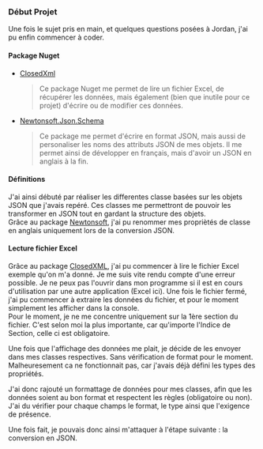 ### Début Projet

Une fois le sujet pris en main, et quelques questions posées à Jordan, j'ai pu enfin commencer à coder.

#### Package Nuget

- [ClosedXml](https://www.nuget.org/packages/closedxml/)
  > Ce package Nuget me permet de lire un fichier Excel, de récupérer les données, mais également (bien que inutile pour ce projet) d'écrire ou de modifier ces données.
- [Newtonsoft.Json.Schema](https://www.nuget.org/packages/Newtonsoft.Json.Schema/4.0.1)
  > Ce package me permet d'écrire en format JSON, mais aussi de personaliser les noms des attributs JSON de mes objets. Il me permet ainsi de développer en français, mais d'avoir un JSON en anglais à la fin.

#### Définitions

J'ai ainsi débuté par réaliser les differentes classe basées sur les objets JSON que j'avais repéré. Ces classes me permettront de pouvoir les transformer en JSON tout en gardant la structure des objets.\
Grâce au package [Newtonsoft](#package-nuget), j'ai pu renommer mes propriètés de classe en anglais uniquement lors de la conversion JSON.

#### Lecture fichier Excel

Grâce au package [ClosedXML](#package-nuget), j'ai pu commencer à lire le fichier Excel exemple qu'on m'a donné. Je me suis vite rendu compte d'une erreur possible. Je ne peux pas l'ouvrir dans mon programme si il est en cours d'utilisation par une autre application (Excel ici). Une fois le fichier fermé, j'ai pu commencer à extraire les données du fichier, et pour le moment simplement les afficher dans la console. \
Pour le moment, je ne me concentre uniquement sur la 1ère section du fichier. C'est selon moi la plus importante, car qu'importe l'Indice de Section, celle ci est obligatoire.

Une fois que l'affichage des données me plait, je décide de les envoyer dans mes classes respectives. Sans vérification de format pour le moment.\
Malheuresement ca ne fonctionnait pas, car j'avais déjà défini les types des propriétés.

J'ai donc rajouté un formattage de données pour mes classes, afin que les données soient au bon format et respectent les règles (obligatoire ou non). J'ai du vérifier pour chaque champs le format, le type ainsi que l'exigence de présence. 

Une fois fait, je pouvais donc ainsi m'attaquer à l'étape suivante : la conversion en JSON.